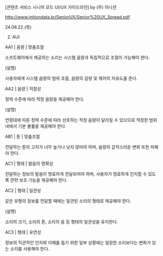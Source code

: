 [콘텐츠 서비스 시니어 모드 UI/UX 가이드라인] by (주) 이니션

http://www.initiondata.kr/SeniorUX/Senior%20UX_Spread.pdf

24.08.22.(목)

2. AUI

AA1 | 음량 | 맞춤조절

소프트웨어에서 제공하는 소리는
시스템 음량과 독립적으로 조절이 가능해야 한다.

(설명)

사용자에게 시스템 음량의 범위 조절, 음량의 감량 및 제어의 자유도를 준다.

AA2 | 음량 | 적절성

청력 수준에 따라 적정 음량을 제공해야 한다.

(설명)

연령대에 따른 청력 수준에 따라 선호하는 적정 음량이 달라질 수 있으므로
적정한 범위 내에서 기본 볼륨을 제공해야 한다.

AB1 | 톤 | 맞춤조절

전달하는 톤의 고저가 너무 높거나 낮지 않아야 하며, 음량의 갑작스러운 변화 또한 피해야 한다.

AC1 | 형태 | 발음의 명확성

전달하는 정보의 발음이 명료하게 전달되어야 하며,
사용자가 명료하게 인지할 수 있도록 관련 보조 기능을 제공해야 한다.

AC2 | 형태 | 일관성

같은 유형의 정보를 전달할 때에는 일관된 소리의 형태로 제공해야 한다.

(설명)

소리의 크기, 소리의 톤, 소리의 음 등 형태의 일관성을 유지한다.

AC3 | 형태 | 유연성

정보의 직관적인 인지와 이해를 돕기 위한 일부 상황에는 일정한 소리보다는 변화가 있는 소리를 사용해야 한다.